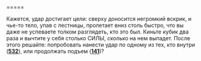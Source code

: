 =====

Кажется, удар достигает цели: сверху доносится негромкий вскрик, и чье-то тело, упав с лестницы, пролетает вниз столь быстро, что вы даже не успеваете толком разглядеть, кто это был. Киньте кубик два раза и вычтите у себя столько СИЛЫ, сколько на нем выпадет. После этого решайте: попробовать нанести удар по одному из тех, кто внутри ([**532**](#n_532)), или продолжать подъем ([**141**](#n_141))?

